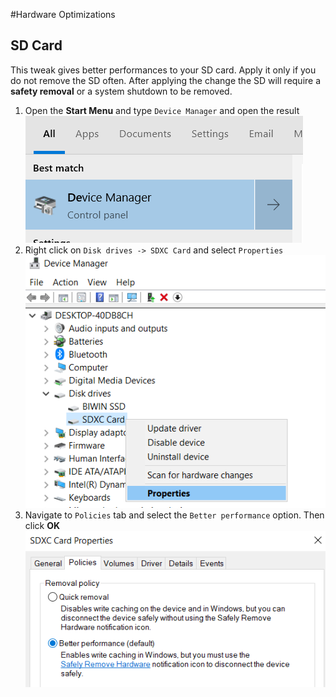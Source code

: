 #Hardware Optimizations


## SD Card

This tweak gives better performances to your SD card.
Apply it only if you do not remove the SD often. After applying the change the SD will require a **safety removal** or a system shutdown to be removed.

1. Open the **Start Menu** and type `Device Manager` and open the result
![](assets/Device_Manager.png)
2. Right click on `Disk drives -> SDXC Card` and select `Properties`
![](assets/SDXC_Card.png)
3. Navigate to `Policies` tab and select the `Better performance` option. Then click **OK**
![](assets/SDXC_Card-Policies.png)